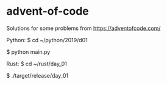 # advent-of-code
Solutions for some problems from https://adventofcode.com/



Python:
$ cd ~/python/2019/d01

$ python main.py


Rust:
$ cd ~/rust/day_01

$ ./target/release/day_01
